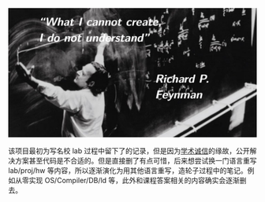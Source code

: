 <img src="public/banner.png?raw=true" />

该项目最初为写名校 lab 过程中留下了的记录，但是因为[学术诚信](http://integrity.mit.edu/)的缘故，公开解决方案甚至代码是不合适的。但是直接删了有点可惜，后来想尝试换一门语言重写 lab/proj/hw 等内容，所以逐渐演化为用其他语言重写，造轮子过程中的笔记。例如从零实现 OS/Compiler/DB/ld 等，此外和课程答案相关的内容确实会逐渐删去。